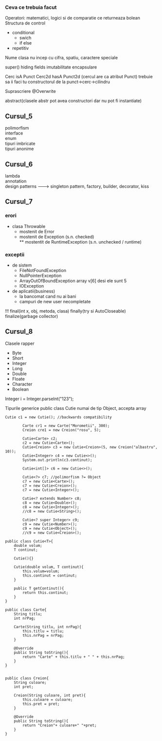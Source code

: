### Ceva ce trebuia facut

Operatori: matematici, logici si de comparatie ce returneaza bolean
Structura de control
* conditional
  * swich
  * if else
* repetitiv

Nume clasa nu incep cu cifra, spatiu, caractere speciale   

super()
hiding fields
imutabilitate
encapsulare

Cerc isA Punct
Cerc2d hasA Punct2d (cercul are ca atribut Punct) trebuie sa ii faci tu constructorul de la punct->cerc->cilindru

Suprascriere @Overwrite

abstract(clasele abstr pot avea constructori dar nu pot fi instantiate)
## Cursul_5
polimorfism   
interface   
enum  
tipuri imbricate   
tipuri anonime   

## Cursul_6
lambda   
annotation   
design patterns  ---> singleton pattern, factory, builder, decorator, kiss   

## Cursul_7
### erori
 * clasa Throwable  
    * mostenit de Error  
    * mostenit de Exception (s.n. checked)  
     ** mostentit de RuntimeException (s.n. unchecked / runtime)  
### exceptii  
 * de sistem
   * FileNotFoundException
   * NullPointerException
   * ArrayOutOfBoundException array v[6] desi ele sunt 5
   * IOException
 * de aplicatii(business)  
   * la bancomat cand nu ai bani
   * campuri de new user necompletate 

!!!  final(int x, obj, metoda, clasa) finally(try si AutoCloseable) finalize(garbage collector)

## Cursul_8
Clasele rapper
* Byte
* Short
* Integer
* Long
* Double
* Floate
* Character
* Boolean  

Integer i = Integer.parseInt("123");  

Tipurile generice   public class Cutie<T>   numai de tip Object, accepta array
```
Cutie c1 = new Cutie(); //backwards compatibility
        
        Carte cr1 = new Carte("Morometii", 300);
        Creion cre1 = new Creion("rosu", 5);
        
        Cutie<Carte> c2;
        c2 = new Cutie<Carte>();
        Cutie<Creion> c3 = new Cutie<Creion>(5, new Creion("albastru", 10));
        Cutie<Integer> c4 = new Cutie<>();
        System.out.println(c3.continut);
        
        Cutie<int[]> c6 = new Cutie<>();
        
        Cutie<?> c7; //polimorfism ?= Object
        c7 = new Cutie<Carte>();
        c7 = new Cutie<Creion>();
        c7 = new Cutie<Integer>();
        
        Cutie<? extends Number> c8;
        c8 = new Cutie<Double>();
        c8 = new Cutie<Integer>();
        //c8 = new Cutie<String>(); 
        
        Cutie<? super Integer> c9;
        c9 = new Cutie<Number>();
        c9 = new Cutie<Object>();
        //c9 = new Cutie<Creion>();
```
```
public class Cutie<T>{
    double volum;
    T continut;
    
    Cutie(){}
    
    Cutie(double volum, T continut){
        this.volum=volum;
        this.continut = continut;
    }
    
    public T getContinut(){
        return this.continut;
    }
}
```
```
public class Carte{
    String titlu;
    int nrPag;
    
    Carte(String titlu, int nrPag){
        this.titlu = titlu;
        this.nrPag = nrPag;
    }
    
    @Override
    public String toString(){
        return "Carte" + this.titlu + " " + this.nrPag; 
    }
}


public class Creion{
    String culoare;
    int pret;
    
    Creion(String culoare, int pret){
        this.culoare = culoare;
        this.pret = pret;
    }
    
    @Override
    public String toString(){
        return "Creion"+ culoare+" "+pret;
    }
}
```


